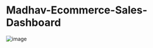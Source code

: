 # Madhav-Ecommerce-Sales-Dashboard

![image](https://github.com/user-attachments/assets/6b31d267-81a9-464d-9b4d-641f42e92f87)
